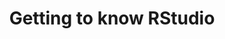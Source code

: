 ---
title: "Getting to know RStudio"
Date: 2020-03-07
tags: [R, Data Science, IDE]
header:
    image:"/images/2020-03-06-r.jpg"
excerpt: "Getting familiar with the RStudio Environment"
---